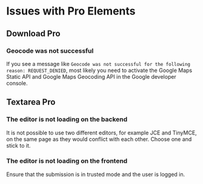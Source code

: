 # Issues with Pro Elements

## Download Pro

### Geocode was not successful

If you see a message like `Geocode was not successful for the following reason: REQUEST_DENIED`, most likely you need to activate the Google Maps Static API and Google Maps Geocoding API in the Google developer console.

## Textarea Pro

### The editor is not loading on the backend

It is not possible to use two different editors, for example JCE and TinyMCE, on the same page as they would conflict with each other. Choose one and stick to it.

### The editor is not loading on the frontend

Ensure that the submission is in trusted mode and the user is logged in.
